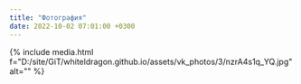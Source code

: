 ```yaml
---
title: "Фотография"
date: 2022-10-02 07:01:00 +0300
---
```



{% include media.html f="D:/site/GiT/whiteldragon.github.io/assets/vk_photos/3/nzrA4s1q_YQ.jpg" alt="" %}
